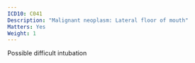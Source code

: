 ```yaml
---
ICD10: C041
Description: "Malignant neoplasm: Lateral floor of mouth"
Matters: Yes
Weight: 1
---
```

Possible difficult intubation
